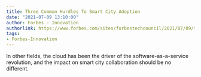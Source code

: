 ```yaml
---
title: Three Common Hurdles To Smart City Adoption
date: "2021-07-09 13:10:00"
author: Forbes - Innovation
authorlink: https://www.forbes.com/sites/forbestechcouncil/2021/07/09/three-common-hurdles-to-smart-city-adoption/
tags:
- Forbes-Innovation
---
```

In other fields, the cloud has been the driver of the software-as-a-service revolution, and the impact on smart city collaboration should be no different.